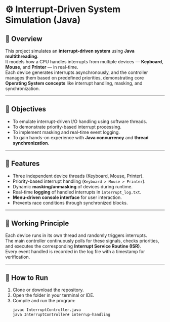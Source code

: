 # ⚙️ Interrupt-Driven System Simulation (Java)

## 📘 Overview
This project simulates an **interrupt-driven system** using **Java multithreading**.  
It models how a CPU handles interrupts from multiple devices — **Keyboard**, **Mouse**, and **Printer** — in real-time.  
Each device generates interrupts asynchronously, and the controller manages them based on predefined priorities, demonstrating core **Operating System concepts** like interrupt handling, masking, and synchronization.

---

## 🎯 Objectives
- To emulate interrupt-driven I/O handling using software threads.  
- To demonstrate priority-based interrupt processing.  
- To implement masking and real-time event logging.  
- To gain hands-on experience with **Java concurrency** and **thread synchronization**.

---

## 🧩 Features
- Three independent device threads (Keyboard, Mouse, Printer).  
- Priority-based interrupt handling (`Keyboard > Mouse > Printer`).  
- Dynamic **masking/unmasking** of devices during runtime.  
- Real-time **logging** of handled interrupts in `interrupt_log.txt`.  
- **Menu-driven console interface** for user interaction.  
- Prevents race conditions through synchronized blocks.

---

## 🧠 Working Principle
Each device runs in its own thread and randomly triggers interrupts.  
The main controller continuously polls for these signals, checks priorities, and executes the corresponding **Interrupt Service Routine (ISR)**.  
Every event handled is recorded in the log file with a timestamp for verification.

---

## 🚀 How to Run
1. Clone or download the repository.  
2. Open the folder in your terminal or IDE.  
3. Compile and run the program:
   ```bash
   javac InterruptController.java
   java InterruptController# interrup-handling
